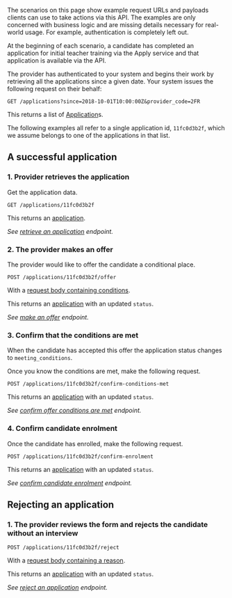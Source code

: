 The scenarios on this page show example request URLs and payloads clients can
use to take actions via this API. The examples are only concerned with business
logic and are missing details necessary for real-world usage. For example,
authentication is completely left out.

At the beginning of each scenario, a candidate has completed an application for initial teacher training via the Apply service and that application is available via the API.

The provider has authenticated to your system and begins their work by retrieving all the applications since a given date. Your system issues the following request on their behalf:

```
GET /applications?since=2018-10-01T10:00:00Z&provider_code=2FR
```

This returns a list of [Application](/reference/#application)s.

The following examples all refer to a single application id, `11fc0d3b2f`, which
we assume belongs to one of the applications in that list.

## A successful application

### 1. Provider retrieves the application

Get the application data.

```
GET /applications/11fc0d3b2f
```

This returns an [application](/reference/#application).

_See [retrieve an application](/reference/#get-applications-application-id) endpoint._

### 2. The provider makes an offer

The provider would like to offer the candidate a conditional place.

```
POST /applications/11fc0d3b2f/offer
```

With a [request body containing conditions](/reference/#request-body).

This returns an [application](/reference/#application) with an updated `status`.

_See [make an offer](/reference/#post-applications-application-id-offer) endpoint._

### 3. Confirm that the conditions are met

When the candidate has accepted this offer the application status changes to `meeting_conditions`.

Once you know the conditions are met, make the following request.

```
POST /applications/11fc0d3b2f/confirm-conditions-met
```

This returns an [application](/reference/#application) with an updated `status`.

_See [confirm offer conditions are met](/reference/#post-applications-application-id-confirm-conditions-met) endpoint._

### 4. Confirm candidate enrolment

Once the candidate has enrolled, make the following request.

```
POST /applications/11fc0d3b2f/confirm-enrolment
```

This returns an [application](/reference/#application) with an updated `status`.

_See [confirm candidate enrolment](/reference/#post-applications-application-id-confirm-enrolment) endpoint._

## Rejecting an application

### 1. The provider reviews the form and rejects the candidate without an interview

```
POST /applications/11fc0d3b2f/reject
```

With a [request body containing a reason](/reference/#post-applications-application-id-reject-request-body).

This returns an [application](/reference/#application) with an updated `status`.

_See [reject an application](/reference/#post-applications-application-id-reject) endpoint._
